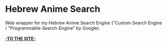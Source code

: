 # Hebrew Anime Search
Web wrapper for my Hebrew Anime Search Engine ("Custom Search Engine / "Programmable-Search-Engine" by Google).  
</br>
[**-TO THE SITE-**](https://hasearch.github.io)
